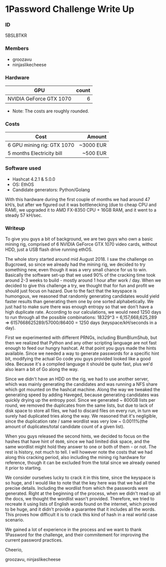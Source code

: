 # 1Password Challenge Write Up

### ID

5BSLBTKR

### Members

* groozavu 
* ninjaslikecheese 

### Hardware

| GPU                     | count |
|-------------------------|------:|
| NVIDIA GeForce GTX 1070 | 6     |

* Note: The costs are roughly rounded.

### Costs

| Cost                       | Amount    |
|----------------------------|----------:|
| 6 GPU mining rig: GTX 1070 | ~3000 EUR |
| 5 months Electricity bill  | ~500 EUR  |


### Software used
* Hashcat 4.2.1 & 5.0.0
* OS: EthOS
* Candidate generators: Python/Golang

With this hardware during the first couple of months we had around 47 kH/s, but after we figured out it was bottlenecking (due to cheap CPU and RAM), we upgraded it to AMD FX-8350 CPU + 16GB RAM, and it went to a steady 57 kH/sec.

### Writeup

To give you guys a bit of background, we are two guys who own a basic mining rig, comprised of 6 NVIDIA GeForce GTX 1070 video cards, without HDD, just a USB flash drive running ethOS.

The whole story started around mid August 2018. I saw the challenge on Bugcrowd, so since we already had the mining rig, we decided to try something new, even though it was a very small chance for us to win. Basically the software set-up that we used 90% of the cracking time took around 2-3 weeks to build - mostly around 1 hour after work / day. When we decided to give this challenge a try, we thought that for fun and profit we should just focus on hazard. Due to the fact that the keyspace is humongous, we reasoned that randomly generating candidates would yield faster results than generating them one by one sorted alphabetically. We just had to make sure there was enough entropy so that we don't have a high duplicate rate. According to our calculations, we would need 1250 days to run through all the possible combinations: 18329^3 = 6,157,668,625,289 => 6157668625289/57000/86400 = 1250 days (keyspace/kH/seconds in a day).

First we experimented with different PRNGs, including BlumBlumShub, but then we realized that Python and any other scripting language are not fast enough to feed our hungry hashcat. At that point you guys made the hints available. Since we needed a way to generate passwords for a specific hint bit, modifying the actual Go code you guys provided looked like a good idea. Because it's a compiled language it should be quite fast, plus we'd also learn a bit of Go along the way.

Since we didn't have an HDD on the rig, we had to use another server, which was mainly generating the candidates and was running a NFS share which got mounted on the hashcat machine. Along the way we tweaked the generating speed by adding Haveged, because generating candidates was quickly drying up the entropy pool. Since we generated ~ 800GB lists per round, we removed the duplicates from the same lists, but due to lack of disk space to store all files, we had to discard files on every run, in turn we surely had duplicated tries along the way. We reasoned that it's negligible, since the duplication rate / same wordlist was very low ~ 0.0011%(the amount of duplicates/total candidate count of a given list).

When you guys released the second hints, we decided to focus on the hashes that have hint of `0b00`, since we had limited disk space, and the same wordlist might hold they answer to one or both of them - or not. The rest is history, not much to tell. I will however note the costs that we had along this cracking period, also including the mining rig hardware for reference, though it can be excluded from the total since we already owned it prior to starting.

We consider ourselves lucky to crack it in this time, since the keyspace is so huge, and I would like to note that the key here was that we had all the precise details. Including the wordlist from which the passwords were generated. Right at the beginning of the process, when we didn't read up all the docs, we thought the wordlist wasn't provided. Therefore, we tried to recreate it using lists of English words found on the internet, which proved to be huge, and it didn't provide a guarantee that it includes all the words. This proves how difficult it is to crack this kind of hash in a real world case scenario.

We gained a lot of experience in the process and we want to thank 1Password for the challenge, and their commitement for improving the current password practices.

Cheerio,

groozavu, ninjaslikecheese

